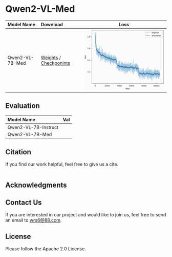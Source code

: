 # Qwen2-VL-Med

|Model Name|Download|Loss|
|:-|:-|:-:|
|Qwen2-VL-7B-Med|[Weights](https://modelscope.cn/models/wangrongsheng/Qwen2-VL-7B-Med) / [Checkponints](https://modelscope.cn/models/wangrongsheng/Qwen2-VL-7B-Med-checkpoints)|![](./assets/loss1.png)|

## Evaluation

|Model Name|Val|
|:-|:-|
|Qwen2-VL-7B-Instruct||
|Qwen2-VL-7B-Med||

## Citation

If you find our work helpful, feel free to give us a cite.

```bibtex

```

## Acknowledgments

## Contact Us

If you are interested in our project and would like to join us, feel free to send an email to [wrs6@88.com](mailto:wrs6@88.com).

## License

Please follow the Apache 2.0 License.
